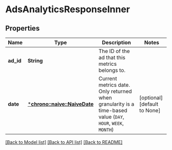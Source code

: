 # AdsAnalyticsResponseInner

## Properties
Name | Type | Description | Notes
------------ | ------------- | ------------- | -------------
**ad_id** | **String** | The ID of the ad that this metrics belongs to. | 
**date** | [***chrono::naive::NaiveDate**](date.md) | Current metrics date. Only returned when granularity is a time-based value (`DAY`, `HOUR`, `WEEK`, `MONTH`) | [optional] [default to None]

[[Back to Model list]](../README.md#documentation-for-models) [[Back to API list]](../README.md#documentation-for-api-endpoints) [[Back to README]](../README.md)


